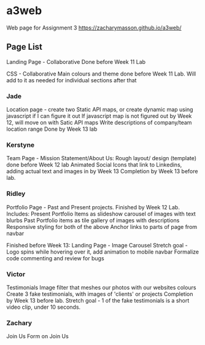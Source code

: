 # a3web
Web page for Assignment 3
https://zacharymasson.github.io/a3web/

## Page List
Landing Page - Collaborative
Done before Week 11 Lab

CSS - Collaborative
Main colours and theme done before Week 11 Lab. Will add to it as needed for individual sections after that

### Jade
Location page - create two Static API maps, or create dynamic map using javascript if I can figure it out
If javascript map is not figured out by Week 12, will move on with Satic API maps
Write descriptions of company/team location range
Done by Week 13 lab

### Kerstyne
Team Page - Mission Statement/About Us: Rough layout/ design (template) done before Week 12 lab
Animated Social Icons that link to Linkedins, adding actual text and images in by Week 13
Completion by Week 13 before lab. 

### Ridley
Portfolio Page - Past and Present projects. Finished by Week 12 Lab. Includes:
Present Portfolio Items as slideshow carousel of images with text blurbs
Past Portfolio items as tile gallery of images with descriptions
Responsive styling for both of the above
Anchor links to parts of page from navbar

Finished before Week 13:
Landing Page - Image Carousel
Stretch goal - Logo spins while hovering over it, add animation to mobile navbar
Formalize code commenting and review for bugs

### Victor
Testimonials
Image filter that meshes our photos with our websites colours
Create 3 fake testimonials, with images of 'clients' or projects Completion by Week 13 before lab. 
Stretch goal - 1 of the fake testimonials is a short video clip, under 10 seconds.

### Zachary
Join Us
Form on Join Us